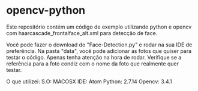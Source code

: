 # opencv-python

Este repositório contém um código de exemplo utilizando python e opencv com haarcascade_frontalface_alt.xml para detecção de face.

Você pode fazer o download do "Face-Detection.py" e rodar na sua IDE de preferência. Na pasta "data", você pode adicionar as fotos que quiser para testar o código. Apenas tenha atenção na hora de rodar. Verifique se a referência para a foto condiz com o nome da foto que realmente quer testar.

O que utilizei:
S.O: MACOSX
IDE: Atom
Python: 2.7.14
Opencv: 3.4.1
